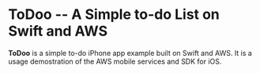 ToDoo -- A Simple to-do List on Swift and AWS
================================================

**ToDoo** is a simple to-do iPhone app example built on Swift and AWS.
It is a usage demostration of the AWS mobile services and SDK for iOS.

